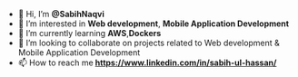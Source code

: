 - 👋 Hi, I’m <b> @SabihNaqvi </b>
- 👀 I’m interested in <b>Web development</b>, <b>Mobile Application Development</b>
- 🌱 I’m currently learning <b>AWS</b>,<b>Dockers</b>
- 💞️ I’m looking to collaborate on projects related to Web development & Mobile Application Development
- 📫 How to reach me<b> https://www.linkedin.com/in/sabih-ul-hassan/ </b>

<!---
SabihNaqvi/SabihNaqvi is a ✨ special ✨ repository because its `README.md` (this file) appears on your GitHub profile.
You can click the Preview link to take a look at your changes.
--->
